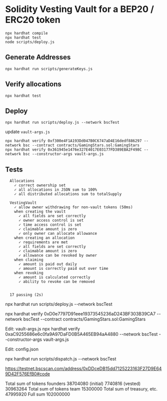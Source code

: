 # Solidity Vesting Vault for a BEP20 / ERC20 token

```shell
npx hardhat compile
npx hardhat test
node scripts/deploy.js
```

## Generate Addresses

```shell
npx hardhat run scripts/generateKeys.js
```

## Verify allocations

```shell
npx hardhat test
```

## Deploy

```shell
npx hardhat run scripts/deploy.js --network bscTest
```

update `vault-args.js`

```shell
npx hardhat verify 0xf300e4F1A193Dd047B0C6747aD4E16dedf886297 --network bsc --contract contracts/GamingStars.sol:GamingStars
npx hardhat verify 0x361945e1476e327E4017E03177FD389EBA2F498C --network bsc --constructor-args vault-args.js
```

## Tests

```
  Allocations
    ✓ correct ownership set
    ✓ all allocations in JSON sum to 100%
    ✓ all distributed allocations sum to totalSupply

  VestingVault
    ✓ allow owner withdrawing for non-vault tokens (50ms)
    when creating the vault
      ✓ all fields are set correctly
      ✓ owner access control is set
      ✓ time access control is set
      ✓ claimable amount is zero
      ✓ only owner can allocate allowance
    when creating an allocation
      ✓ requirements are met
      ✓ all fields are set correctly
      ✓ claimable amount is zero
      ✓ allowance can be revoked by owner
    when claiming
      ✓ amount is paid out daily
      ✓ amount is correctly paid out over time
    when revoking
      ✓ amount is calculated correctly
      ✓ ability to revoke can be removed


  17 passing (2s)
```

npx hardhat run scripts/deploy.js --network bscTest

npx hardhat verify 0xD0e7797D91eee19373545236aD243BF303B39CA7 --network bscTest --contract contracts/GamingStars.sol:GamingStars

Edit: vault-args.js
npx hardhat verify 0xaC9255686e6c0fa9A97DaFD0B5A465EB94aA4880 --network bscTest --constructor-args vault-args.js

Edit: config.json

npx hardhat run scripts/dispatch.js --network bscTest

https://testnet.bscscan.com/address/0xDDceDB15dd7125223163F27D9E649D42F576EfB0#code

Total sum of tokens founders 38704080 (initial) 7740816 (vested) 30963264
Total sum of tokens team 15300000
Total sum of treasury, etc. 47995920
Full sum 102000000
